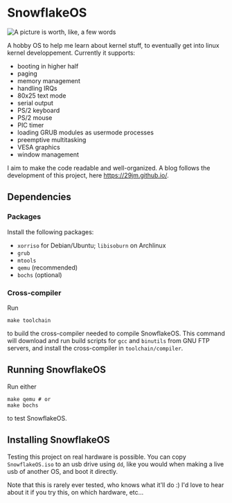 # SnowflakeOS

![A picture is worth, like, a few words](https://29jm.github.io/assets/sos-paint.png)

A hobby OS to help me learn about kernel stuff, to eventually get into linux kernel developpement. Currently it supports:
+ booting in higher half
+ paging
+ memory management
+ handling IRQs
+ 80x25 text mode
+ serial output
+ PS/2 keyboard
+ PS/2 mouse
+ PIC timer
+ loading GRUB modules as usermode processes
+ preemptive multitasking
+ VESA graphics
+ window management

I aim to make the code readable and well-organized. A blog follows the development of this project, here https://29jm.github.io/.

## Dependencies

### Packages

Install the following packages:

+ `xorriso` for Debian/Ubuntu; `libisoburn` on Archlinux
+ `grub`
+ `mtools`
+ `qemu` (recommended)
+ `bochs` (optional)

### Cross-compiler

Run

    make toolchain

to build the cross-compiler needed to compile SnowflakeOS. This command will download and run build scripts for `gcc` and `binutils` from GNU FTP servers, and install the cross-compiler in `toolchain/compiler`.

## Running SnowflakeOS

Run either

    make qemu # or
    make bochs

to test SnowflakeOS.

## Installing SnowflakeOS

Testing this project on real hardware is possible. You can copy `SnowflakeOS.iso` to an usb drive using `dd`, like you would when making a live usb of another OS, and boot it directly.

Note that this is rarely ever tested, who knows what it'll do :) I'd love to hear about it if you try this, on which hardware, etc...